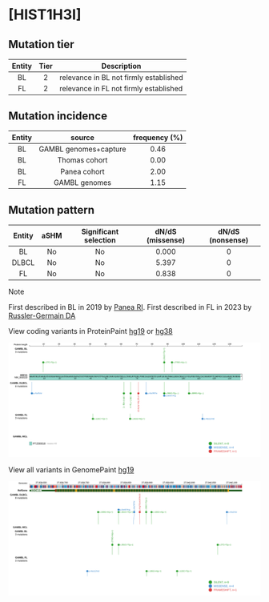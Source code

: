 # [HIST1H3I]

## Mutation tier

|Entity|Tier|Description                           |
|:------:|:----:|--------------------------------------|
|BL    |2   |relevance in BL not firmly established|
|FL    |2   |relevance in FL not firmly established|
## Mutation incidence

|Entity|source               |frequency (%)|
|:------:|:---------------------:|:-------------:|
|BL    |GAMBL genomes+capture|0.46         |
|BL    |Thomas cohort        |0.00         |
|BL    |Panea cohort         |2.00         |
|FL    |GAMBL genomes        |1.15         |

## Mutation pattern

|Entity|aSHM|Significant selection|dN/dS (missense)|dN/dS (nonsense)|
|:------:|:----:|:---------------------:|:----------------:|:----------------:|
|BL    |No  |No                   |0.000           |0               |
|DLBCL |No  |No                   |5.397           |0               |
|FL    |No  |No                   |0.838           |0               |


> [!NOTE]
> First described in BL in 2019 by [Panea RI](https://pubmed.ncbi.nlm.nih.gov/31558468). First described in FL in 2023 by [Russler-Germain DA](https://pubmed.ncbi.nlm.nih.gov/37493986)

View coding variants in ProteinPaint [hg19](https://www.bcgsc.ca/downloads/morinlab/GAMBL/test/genes/HIST1H3I_protein.html)  or [hg38](https://www.bcgsc.ca/downloads/morinlab/GAMBL/test/genes/HIST1H3I_protein_hg38.html)

![image](images/proteinpaint/HIST1H3I_NM_003533.svg)

View all variants in GenomePaint [hg19](https://www.bcgsc.ca/downloads/morinlab/GAMBL/test/genes/HIST1H3I.html)

![image](images/proteinpaint/HIST1H3I.svg)
